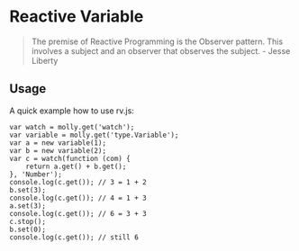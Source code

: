# Reactive Variable

> The premise of Reactive Programming is the Observer pattern. This involves a subject and an observer that observes the subject. - Jesse Liberty

## Usage

A quick example how to use rv.js:

    var watch = molly.get('watch');
    var variable = molly.get('type.Variable');
    var a = new variable(1);
    var b = new variable(2);
    var c = watch(function (com) {
        return a.get() + b.get();
    }, 'Number');
    console.log(c.get()); // 3 = 1 + 2
    b.set(3);
    console.log(c.get()); // 4 = 1 + 3
    a.set(3);
    console.log(c.get()); // 6 = 3 + 3
    c.stop();
    b.set(0);
    console.log(c.get()); // still 6
